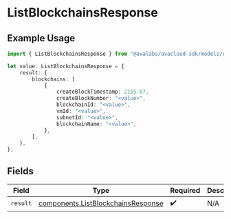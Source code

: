 # ListBlockchainsResponse

## Example Usage

```typescript
import { ListBlockchainsResponse } from "@avalabs/avacloud-sdk/models/operations";

let value: ListBlockchainsResponse = {
    result: {
        blockchains: [
            {
                createBlockTimestamp: 2155.07,
                createBlockNumber: "<value>",
                blockchainId: "<value>",
                vmId: "<value>",
                subnetId: "<value>",
                blockchainName: "<value>",
            },
        ],
    },
};
```

## Fields

| Field                                                                                    | Type                                                                                     | Required                                                                                 | Description                                                                              |
| ---------------------------------------------------------------------------------------- | ---------------------------------------------------------------------------------------- | ---------------------------------------------------------------------------------------- | ---------------------------------------------------------------------------------------- |
| `result`                                                                                 | [components.ListBlockchainsResponse](../../models/components/listblockchainsresponse.md) | :heavy_check_mark:                                                                       | N/A                                                                                      |